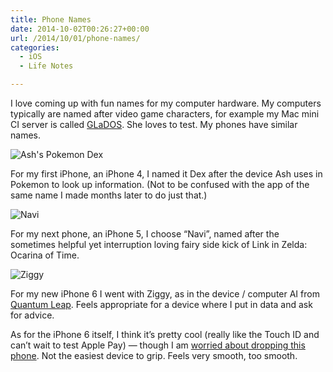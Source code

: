 ```yaml
---
title: Phone Names
date: 2014-10-02T00:26:27+00:00
url: /2014/10/01/phone-names/
categories:
  - iOS
  - Life Notes

---
```

I love coming up with fun names for my computer hardware. My computers typically are named after video game characters, for example my Mac mini CI server is called [GLaDOS][1]. She loves to test. My phones have similar names.

![Ash's Pokemon Dex][2]

For my first iPhone, an iPhone 4, I named it Dex after the device Ash uses in Pokemon to look up information. (Not to be confused with the app of the same name I made months later to do just that.)

![Navi][3]

For my next phone, an iPhone 5, I choose &#8220;Navi&#8221;, named after the sometimes helpful yet interruption loving fairy side kick of Link in Zelda: Ocarina of Time.

![Ziggy][4]

For my new iPhone 6 I went with Ziggy, as in the device / computer AI from [Quantum Leap][5]. Feels appropriate for a device where I put in data and ask for advice.

As for the iPhone 6 itself, I think it&#8217;s pretty cool (really like the Touch ID and can&#8217;t wait to test Apple Pay) &#8212; though I am [worried about dropping this phone][6]. Not the easiest device to grip. Feels very smooth, too smooth.

 [1]: https://www.youtube.com/watch?v=Y6ljFaKRTrI
 [2]: http://mikezornek.com/media/images/pokemon-dex-ash.png "Ash's Pokemon Dex"
 [3]: http://mikezornek.com/media/images/navi-hey-listen.png "Navi"
 [4]: http://mikezornek.com/media/images/ziggy-quantum-leap.png "Ziggy"
 [5]: https://www.youtube.com/watch?v=DjK9GJMBpt0
 [6]: https://twitter.com/zorn/status/517458849230757888